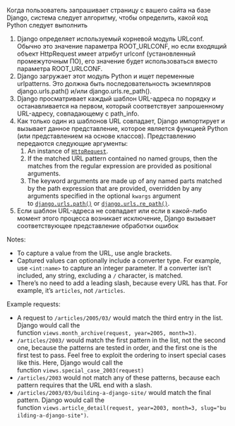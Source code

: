 Когда пользователь запрашивает страницу с вашего сайта на базе Django, система следует алгоритму, чтобы определить, какой код Python следует выполнить

1) Django определяет используемый корневой модуль URLconf. Обычно это значение параметра ROOT_URLCONF, но если входящий объект HttpRequest имеет атрибут urlconf (установленный промежуточным ПО), его значение будет использоваться вместо параметра ROOT_URLCONF.
2) Django загружает этот модуль Python и ищет переменные urlpatterns. Это должна быть последовательность экземпляров django.urls.path() и/или django.urls.re_path().
3) Django просматривает каждый шаблон URL-адреса по порядку и останавливается на первом, который соответствует запрошенному URL-адресу, совпадающему с path_info.
4) Как только один из шаблонов URL совпадает, Django импортирует и вызывает данное представление, которое является функцией Python (или представлением на основе классов). Представлению передаются следующие аргументы:
	1) An instance of [`HttpRequest`](https://docs.djangoproject.com/en/4.1/ref/request-response/#django.http.HttpRequest "django.http.HttpRequest"). 
	2) If the matched URL pattern contained no named groups, then the matches from the regular expression are provided as positional arguments.
	3) The keyword arguments are made up of any named parts matched by the path expression that are provided, overridden by any arguments specified in the optional `kwargs` argument to [`django.urls.path()`](https://docs.djangoproject.com/en/4.1/ref/urls/#django.urls.path "django.urls.path") or [`django.urls.re_path()`](https://docs.djangoproject.com/en/4.1/ref/urls/#django.urls.re_path "django.urls.re_path").
5) Если шаблон URL-адреса не совпадает или если в какой-либо момент этого процесса возникает исключение, Django вызывает соответствующее представление обработки ошибок




Notes:

-   To capture a value from the URL, use angle brackets.
-   Captured values can optionally include a converter type. For example, use `<int:name>` to capture an integer parameter. If a converter isn’t included, any string, excluding a `/` character, is matched.
-   There’s no need to add a leading slash, because every URL has that. For example, it’s `articles`, not `/articles`.

Example requests:

-   A request to `/articles/2005/03/` would match the third entry in the list. Django would call the function `views.month_archive(request, year=2005, month=3)`.
-   `/articles/2003/` would match the first pattern in the list, not the second one, because the patterns are tested in order, and the first one is the first test to pass. Feel free to exploit the ordering to insert special cases like this. Here, Django would call the function `views.special_case_2003(request)`
-   `/articles/2003` would not match any of these patterns, because each pattern requires that the URL end with a slash.
-   `/articles/2003/03/building-a-django-site/` would match the final pattern. Django would call the function `views.article_detail(request, year=2003, month=3, slug="building-a-django-site")`.